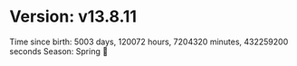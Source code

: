 # Version: v13.8.11
Time since birth: 5003 days, 120072 hours, 7204320 minutes, 432259200 seconds
Season: Spring 🌸
